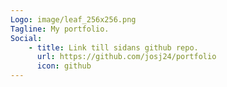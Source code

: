 ```yaml
---
Logo: image/leaf_256x256.png
Tagline: My portfolio.
Social:
    - title: Link till sidans github repo.
      url: https://github.com/josj24/portfolio
      icon: github
---
```

